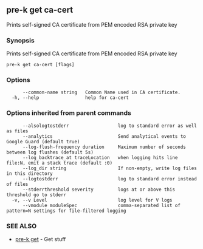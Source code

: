 ## pre-k get ca-cert

Prints self-signed CA certificate from PEM encoded RSA private key

### Synopsis

Prints self-signed CA certificate from PEM encoded RSA private key

```
pre-k get ca-cert [flags]
```

### Options

```
      --common-name string   Common Name used in CA certificate.
  -h, --help                 help for ca-cert
```

### Options inherited from parent commands

```
      --alsologtostderr                  log to standard error as well as files
      --analytics                        Send analytical events to Google Guard (default true)
      --log-flush-frequency duration     Maximum number of seconds between log flushes (default 5s)
      --log_backtrace_at traceLocation   when logging hits line file:N, emit a stack trace (default :0)
      --log_dir string                   If non-empty, write log files in this directory
      --logtostderr                      log to standard error instead of files
      --stderrthreshold severity         logs at or above this threshold go to stderr
  -v, --v Level                          log level for V logs
      --vmodule moduleSpec               comma-separated list of pattern=N settings for file-filtered logging
```

### SEE ALSO

* [pre-k get](pre-k_get.md)	 - Get stuff

